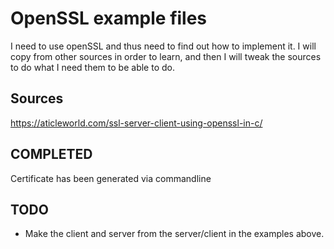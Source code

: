 # OpenSSL example files 

I need to use openSSL and thus need to find out how to implement it. I will copy from other sources in order to learn, and then I will tweak the sources to do what I need them to be able to do.

## Sources
https://aticleworld.com/ssl-server-client-using-openssl-in-c/

## COMPLETED
Certificate has been generated via commandline

## TODO
- Make the client and server from the server/client in the examples above. 
